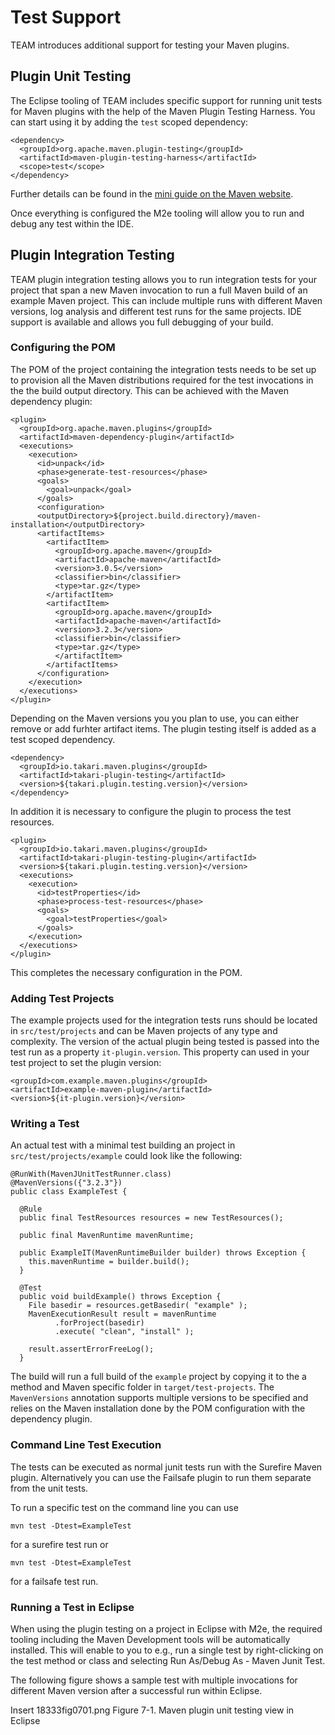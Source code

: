 # Test Support

TEAM introduces additional support for testing your Maven plugins.

## Plugin Unit Testing

[//]: # (TBD)

The Eclipse tooling of TEAM includes specific support for running unit tests for 
Maven plugins with the help of the Maven Plugin Testing Harness. You can start 
using it by adding the `test` scoped dependency:


````
<dependency>
  <groupId>org.apache.maven.plugin-testing</groupId>
  <artifactId>maven-plugin-testing-harness</artifactId>
  <scope>test</scope>
</dependency>
````

Further details can be found in 
the [mini guide on the Maven website](http://maven.apache.org/plugin-testing/maven-plugin-testing-harness/getting-started/index.html).

Once everything is configured the M2e tooling will allow you to run and debug 
any test within the IDE.

## Plugin Integration Testing

TEAM plugin integration testing allows you to run integration tests for your project that span a new Maven invocation to run a full Maven build of an example Maven project. This can include multiple runs with different Maven versions, log analysis and different test runs for the same projects. IDE support is available and allows you full debugging of your build.

### Configuring the POM

The POM of the project containing the integration tests needs to be set up to provision all the Maven distributions required for the test invocations in the the build output directory. This can be achieved with the Maven dependency plugin:

````
<plugin>
  <groupId>org.apache.maven.plugins</groupId>
  <artifactId>maven-dependency-plugin</artifactId>
  <executions>
    <execution>
      <id>unpack</id>
      <phase>generate-test-resources</phase>
      <goals>
        <goal>unpack</goal>
      </goals>
      <configuration>
      <outputDirectory>${project.build.directory}/maven-installation</outputDirectory>
      <artifactItems>
        <artifactItem>
          <groupId>org.apache.maven</groupId>
          <artifactId>apache-maven</artifactId>
          <version>3.0.5</version>
          <classifier>bin</classifier>
          <type>tar.gz</type>
        </artifactItem>
        <artifactItem>
          <groupId>org.apache.maven</groupId>
          <artifactId>apache-maven</artifactId>
          <version>3.2.3</version>
          <classifier>bin</classifier>
          <type>tar.gz</type>
          </artifactItem>
        </artifactItems>
      </configuration>
    </execution>
  </executions>
</plugin>
````

Depending on the Maven versions you you plan to use, you can either remove or add furhter artifact items. The plugin testing itself is added as a test scoped dependency.

````
<dependency>
  <groupId>io.takari.maven.plugins</groupId>
  <artifactId>takari-plugin-testing</artifactId>
  <version>${takari.plugin.testing.version}</version>
</dependency>
````

In addition it is necessary to configure the plugin to process the test resources.

````
<plugin>
  <groupId>io.takari.maven.plugins</groupId>
  <artifactId>takari-plugin-testing-plugin</artifactId>
  <version>${takari.plugin.testing.version}</version>
  <executions>
    <execution>
      <id>testProperties</id>
      <phase>process-test-resources</phase>
      <goals>
        <goal>testProperties</goal>
      </goals>
    </execution>
  </executions>
</plugin>
````

This completes the necessary configuration in the POM.

### Adding Test Projects

The example projects used for the integration tests runs should be located in `src/test/projects` and can be Maven projects of any type and complexity. The version of the actual plugin being tested is passed into the test run as a property `it-plugin.version`. This property can used in your test project to set the plugin version:

```
<groupId>com.example.maven.plugins</groupId>
<artifactId>example-maven-plugin</artifactId>
<version>${it-plugin.version}</version>
```

### Writing a Test

An actual test with a minimal test building an project in `src/test/projects/example` could look like the following:

````
@RunWith(MavenJUnitTestRunner.class)
@MavenVersions({"3.2.3"})
public class ExampleTest {

  @Rule
  public final TestResources resources = new TestResources();

  public final MavenRuntime mavenRuntime;

  public ExampleIT(MavenRuntimeBuilder builder) throws Exception {
    this.mavenRuntime = builder.build();
  }

  @Test
  public void buildExample() throws Exception {
    File basedir = resources.getBasedir( "example" );
    MavenExecutionResult result = mavenRuntime
          .forProject(basedir)
          .execute( "clean", "install" );

    result.assertErrorFreeLog();
  }
````

The build will run a full build of the `example` project by copying it to the a method and Maven specific folder in `target/test-projects`. The `MavenVersions` annotation supports multiple versions to be specified and relies on the Maven installation done by the POM configuration with the dependency plugin.

### Command Line Test Execution

The tests can be executed as normal junit tests run with the Surefire Maven plugin. Alternatively you can use the Failsafe plugin to run them separate from the unit tests.

To run a specific test on the command line you can use

```
mvn test -Dtest=ExampleTest
```

for a surefire test run or

```
mvn test -Dtest=ExampleTest
```

for a failsafe test run.


### Running a Test in Eclipse

When using the plugin testing on a project in Eclipse with M2e, the required 
tooling including the Maven Development tools will be automatically installed. 
This will enable to you to e.g., run a single test by right-clicking on the test
 method or class and selecting Run As/Debug As - Maven Junit Test.

The following figure shows a sample test with multiple invocations for different 
Maven version after a successful run within Eclipse.

Insert 18333fig0701.png
Figure 7-1. Maven plugin unit testing view in Eclipse

